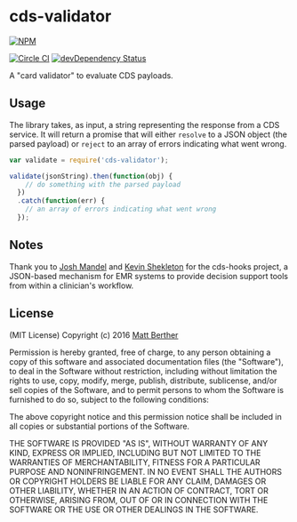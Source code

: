 # cds-validator

[![NPM](https://nodei.co/npm/cds-validator.png?downloads=true&downloadRank=true&stars=true)](https://www.npmjs.com/package/cds-validator/)

[![Circle CI](https://circleci.com/gh/mattberther/cds-validator.svg?style=shield)](https://circleci.com/gh/mattberther/cds-validator)
[![devDependency Status](https://david-dm.org/mattberther/cds-validator.svg)](https://david-dm.org/mattberther/cds-validator#info=devDependencies)


A "card validator" to evaluate CDS payloads.

## Usage
The library takes, as input, a string representing the response from a CDS service. It will return a promise that will either `resolve` to a JSON object (the parsed payload) or `reject` to an array of errors indicating what went wrong.

```js
var validate = require('cds-validator');

validate(jsonString).then(function(obj) {
    // do something with the parsed payload
  })
  .catch(function(err) {
    // an array of errors indicating what went wrong
  });
```

## Notes
Thank you to [Josh Mandel](https://github.com/jmandel) and [Kevin Shekleton](https://github.com/kpshek) for the cds-hooks project, a JSON-based mechanism for EMR systems to provide decision support tools from within a clinician's workflow.

## License

(MIT License)
Copyright (c) 2016 [Matt Berther](https://matt.berther.io)

Permission is hereby granted, free of charge, to any person obtaining a copy of this software and associated documentation files (the "Software"), to deal in the Software without restriction, including without limitation the rights to use, copy, modify, merge, publish, distribute, sublicense, and/or sell copies of the Software, and to permit persons to whom the Software is furnished to do so, subject to the following conditions:

The above copyright notice and this permission notice shall be included in all copies or substantial portions of the Software.

THE SOFTWARE IS PROVIDED "AS IS", WITHOUT WARRANTY OF ANY KIND, EXPRESS OR IMPLIED, INCLUDING BUT NOT LIMITED TO THE WARRANTIES OF MERCHANTABILITY, FITNESS FOR A PARTICULAR PURPOSE AND NONINFRINGEMENT. IN NO EVENT SHALL THE AUTHORS OR COPYRIGHT HOLDERS BE LIABLE FOR ANY CLAIM, DAMAGES OR OTHER LIABILITY, WHETHER IN AN ACTION OF CONTRACT, TORT OR OTHERWISE, ARISING FROM, OUT OF OR IN CONNECTION WITH THE SOFTWARE OR THE USE OR OTHER DEALINGS IN THE SOFTWARE.
